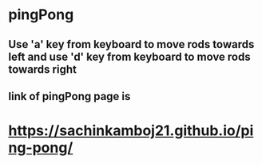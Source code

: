 # pingPong

## Use 'a' key from keyboard to move rods towards left and use 'd' key from keyboard to move rods towards right

## link of pingPong page is
# https://sachinkamboj21.github.io/ping-pong/
